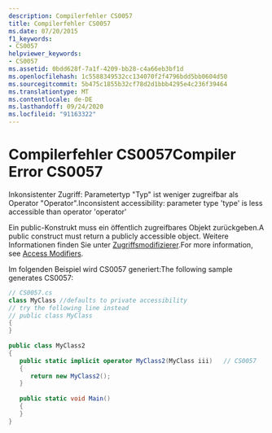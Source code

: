 ```yaml
---
description: Compilerfehler CS0057
title: Compilerfehler CS0057
ms.date: 07/20/2015
f1_keywords:
- CS0057
helpviewer_keywords:
- CS0057
ms.assetid: 0bdd628f-7a1f-4209-bb28-c4a66eb3bf1d
ms.openlocfilehash: 1c5588349532cc134070f2f4796bdd5bb0604d50
ms.sourcegitcommit: 5b475c1855b32cf78d2d1bbb4295e4c236f39464
ms.translationtype: MT
ms.contentlocale: de-DE
ms.lasthandoff: 09/24/2020
ms.locfileid: "91163322"
---
```

# <a name="compiler-error-cs0057"></a><span data-ttu-id="024b2-103">Compilerfehler CS0057</span><span class="sxs-lookup"><span data-stu-id="024b2-103">Compiler Error CS0057</span></span>

<span data-ttu-id="024b2-104">Inkonsistenter Zugriff: Parametertyp "Typ" ist weniger zugreifbar als Operator "Operator".</span><span class="sxs-lookup"><span data-stu-id="024b2-104">Inconsistent accessibility: parameter type 'type' is less accessible than operator 'operator'</span></span>  
  
 <span data-ttu-id="024b2-105">Ein public-Konstrukt muss ein öffentlich zugreifbares Objekt zurückgeben.</span><span class="sxs-lookup"><span data-stu-id="024b2-105">A public construct must return a publicly accessible object.</span></span> <span data-ttu-id="024b2-106">Weitere Informationen finden Sie unter [Zugriffsmodifizierer](../programming-guide/classes-and-structs/access-modifiers.md).</span><span class="sxs-lookup"><span data-stu-id="024b2-106">For more information, see [Access Modifiers](../programming-guide/classes-and-structs/access-modifiers.md).</span></span>  
  
 <span data-ttu-id="024b2-107">Im folgenden Beispiel wird CS0057 generiert:</span><span class="sxs-lookup"><span data-stu-id="024b2-107">The following sample generates CS0057:</span></span>  
  
```csharp  
// CS0057.cs  
class MyClass //defaults to private accessibility  
// try the following line instead  
// public class MyClass  
{  
}  
  
public class MyClass2  
{  
   public static implicit operator MyClass2(MyClass iii)   // CS0057  
   {  
      return new MyClass2();  
   }  
  
   public static void Main()  
   {  
   }  
}  
```
